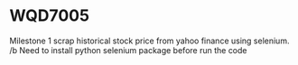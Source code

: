 # WQD7005

Milestone 1 scrap historical stock price from yahoo finance using selenium. /b
Need to install python selenium package before run the code
